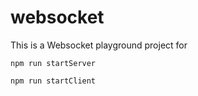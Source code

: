# websocket

This is a Websocket playground project for

```npm run startServer```

```npm run startClient```
